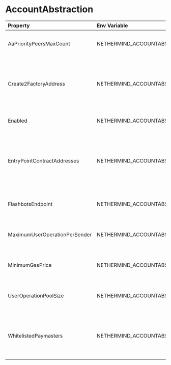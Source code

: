 # AccountAbstraction



| Property | Env Variable | Description | Default |
| :--- | :--- | :--- | :--- |
| AaPriorityPeersMaxCount | NETHERMIND_ACCOUNTABSTRACTIONCONFIG_AAPRIORITYPEERSMAXCOUNT | Max number of priority AccountAbstraction peers. | 20 |
| Create2FactoryAddress | NETHERMIND_ACCOUNTABSTRACTIONCONFIG_CREATE2FACTORYADDRESS | Defines the list of the hex string representation of the addresses of the create2Factory contract which was used to create the entryPoint |  |
| Enabled | NETHERMIND_ACCOUNTABSTRACTIONCONFIG_ENABLED | Defines whether UserOperations are allowed. | false |
| EntryPointContractAddresses | NETHERMIND_ACCOUNTABSTRACTIONCONFIG_ENTRYPOINTCONTRACTADDRESSES | Defines the comma separated list of hex string representations of the addresses of the EntryPoint contract to which transactions can be made |  |
| FlashbotsEndpoint | NETHERMIND_ACCOUNTABSTRACTIONCONFIG_FLASHBOTSENDPOINT | Defines the string URL for the flashbots bundle reception endpoint | https://relay.flashbots.net/ |
| MaximumUserOperationPerSender | NETHERMIND_ACCOUNTABSTRACTIONCONFIG_MAXIMUMUSEROPERATIONPERSENDER | Defines the maximum number of UserOperations that can be kept for each sender | 1 |
| MinimumGasPrice | NETHERMIND_ACCOUNTABSTRACTIONCONFIG_MINIMUMGASPRICE | Defines the minimum gas price for a user operation to be accepted | 1 |
| UserOperationPoolSize | NETHERMIND_ACCOUNTABSTRACTIONCONFIG_USEROPERATIONPOOLSIZE | Defines the maximum number of UserOperations that can be kept in memory by clients | 200 |
| WhitelistedPaymasters | NETHERMIND_ACCOUNTABSTRACTIONCONFIG_WHITELISTEDPAYMASTERS | Defines a comma separated list of the hex string representations of paymasters that are whitelisted by the node |  |
